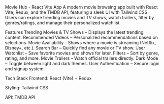

Movie Hub - React Vite App
A modern movie browsing app built with React Vite, Redux, and the TMDB API, featuring a sleek UI with Tailwind CSS. Users can explore trending movies and TV shows, watch trailers, filter by genres/ratings, and manage their personalized watchlist.

 Features
 Trending Movies & TV Shows – Displays the latest trending content.
 Recommended Videos – Personalized recommendations based on selections.
 Movie Availability – Shows where a movie is streaming (Netflix, Disney+, etc.).
 Search Bar – Quickly find any movie or TV show.
 User Watchlist – Save favorite movies and shows for later.
 Filters – Sort by genre, rating, and more.
 Movie Trailers – Watch official trailers directly.
 Dark Mode – Toggle between light and dark themes.
 User Authentication – Secure login and signup system.

 Tech Stack
Frontend: React (Vite) + Redux

Styling: Tailwind CSS

API: TMDB API
